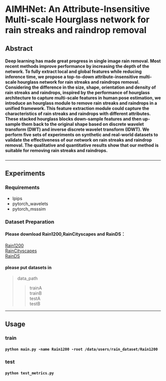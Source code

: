 # AIMHNet: An Attribute-Insensitive Multi-scale Hourglass network for rain streaks and raindrop removal
## Abstract
#### Deep learning has made great progress in single image rain removal. Most recent methods improve performance by increasing the depth of the network. To fully extract local and global features while reducing inference time, we propose a top-to-down attribute-insensitive multi-scale hourglass network for rain streaks and raindrops removal. Considering the difference in the size, shape, orientation and density of rain streaks and raindrops, inspired by the performance of hourglass architecture to capture multi-scale features in human pose estimation, we introduce an hourglass module to remove rain streaks and raindrops in a unified framework. This feature extraction module could capture the characteristics of rain streaks and raindrops with different attributes. These stacked hourglass blocks down-sample features and then up-sample them back to the original shape based on discrete wavelet transform (DWT) and inverse discrete wavelet transform (IDWT). We perform five sets of experiments on synthetic and real-world datasets to validate the effectiveness of our network on rain streaks and raindrop removal. The qualitative and quantitative results show that our method is suitable for removing rain streaks and raindrops.
### 
***
## Experiments
### Requirements
* lpips
* pytorch_wavelets
* pytorch_msssim

### Dataset Preparation
#### Please download Rain1200,RainCityscapes and RainDS：
[Rain1200](https://drive.google.com/file/d/1cMXWICiblTsRl1zjN8FizF5hXOpVOJz4/view?usp=sharing)  
[RainCityscapes](https://www.cityscapes-dataset.com/downloads/)  
[RainDS](https://drive.google.com/file/d/12yN6avKi4Tkrnqa3sMUmyyf4FET9npOT/view?usp=sharing)
#### please put datasets in
> data_path
>> trainA  
>> trainB  
>> testA  
>> testB
***
## Usage
### train
#### `python main.py -name Rain1200 -root /data/users/rain_dataset/Rain1200`
### test
#### `python test_metrics.py`
